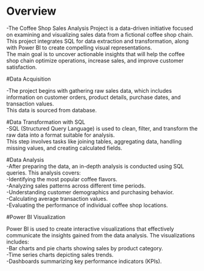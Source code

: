 # Overview <br/>

-The Coffee Shop Sales Analysis Project is a data-driven initiative focused on examining and visualizing sales data from a fictional coffee shop chain. <br/>This project integrates SQL for data extraction and transformation, along with Power BI to create compelling visual representations. <br/>The main goal is to uncover actionable insights that will help the coffee shop chain optimize operations, increase sales, and improve customer satisfaction.

#Data Acquisition <br/>

-The project begins with gathering raw sales data, which  includes information on customer orders, product details, purchase dates, and transaction values.  <br/>This data is sourced from database.

#Data Transformation with SQL <br/>
-SQL (Structured Query Language) is used to clean, filter, and transform the raw data into a format suitable for analysis.  <br/>This step involves tasks like joining tables, aggregating data, handling missing values, and creating calculated fields.

#Data Analysis <br/>
-After preparing the data, an in-depth analysis is conducted using SQL queries. This analysis covers: <br/>
-Identifying the most popular coffee flavors. <br/>
-Analyzing sales patterns across different time periods. <br/>
-Understanding customer demographics and purchasing behavior. <br/>
-Calculating average transaction values. <br/>
-Evaluating the performance of individual coffee shop locations. <br/>

#Power BI Visualization <br/>

Power BI is used to create interactive visualizations that effectively communicate the insights gained from the data analysis. The visualizations includes: <br/>
-Bar charts and pie charts showing sales by product category. <br/>
-Time series charts depicting sales trends. <br/>
-Dashboards summarizing key performance indicators (KPIs).
